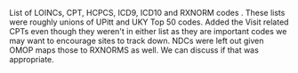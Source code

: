 List of LOINCs, CPT, HCPCS, ICD9, ICD10 and RXNORM codes .
These lists were roughly unions of UPitt and UKY Top 50 codes. 
Added the Visit related CPTs even though they weren't in either list as they are important codes we may want to encourage sites to track down.
NDCs were left out given OMOP maps those to RXNORMS as well. We can discuss if that was appropriate.
